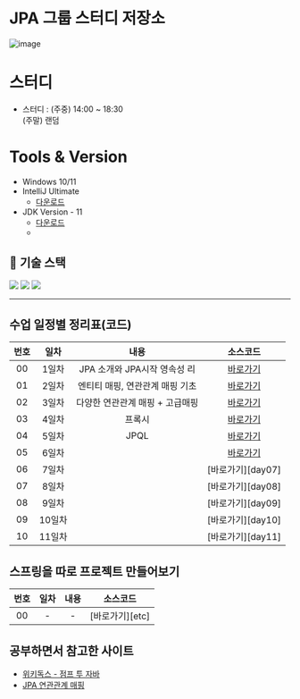 # JPA 그룹 스터디 저장소

![image](https://github.com/LeeBG/JPA_Reapeat/assets/44068819/55239c0b-31fa-4ecc-8e49-188139a547b5)


# 스터디

- 스터디 : (주중) 14:00 ~ 18:30
  <br/> (주말) 랜덤

# Tools & Version

- Windows 10/11
- IntelliJ Ultimate
  - [다운로드](https://www.jetbrains.com/ko-kr/idea/)
- JDK Version - 11
  - [다운로드](https://www.oracle.com/kr/java/technologies/javase/jdk11-archive-downloads.html)
  - 

## 📌 기술 스택

<img src="https://img.shields.io/badge/Java-437291?style=for-the-badge&logo=OpenJDK&logoColor=black"/>
<img src="https://img.shields.io/badge/oracle-F80000?style=for-the-badge&logo=oracle&logoColor=white"/>
<img src="https://img.shields.io/badge/springboot-6DB33F?style=for-the-badge&logo=springboot&logoColor=white"/>

---

## 수업 일정별 정리표(코드)

| 번호 |  일차  |          내용          |     소스코드      |
| :--: | :----: | :--------------------: | :---------------: |
|  00  | 1일차  |   JPA 소개와 JPA시작 영속성 리   | [바로가기][day01] |
|  01  | 2일차  |    엔티티 매핑, 연관관계 매핑 기초    | [바로가기][day02] |
|  02  | 3일차  |  다양한 연관관계 매핑 + 고급매핑  | [바로가기][day03] |
|  03  | 4일차  | 프록시 | [바로가기][day04] |
|  04  | 5일차  |   JPQL   | [바로가기][day05] |
|  05  | 6일차  |          | [바로가기][day06] |
|  06  | 7일차  |     | [바로가기][day07] |
|  07  | 8일차  |           | [바로가기][day08] |
|  08  | 9일차  |           | [바로가기][day09] |
|  09  | 10일차 |    | [바로가기][day10] |
|  10  | 11일차 |     | [바로가기][day11] |


## 스프링을 따로 프로젝트 만들어보기

| 번호 | 일차 | 내용 |    소스코드     |
| :--: | :--: | :--: | :-------------: |
|  00  |  -   |  -   | [바로가기][etc] |

## 공부하면서 참고한 사이트

- [위키독스 - 점프 투 자바](https://wikidocs.net/book/31)
- [JPA 연관관계 매핑](https://seongho96.tistory.com/64)

[day01]: ./day01/ex1-hello-jpa/src/main
[day02]: ./day02
[day03]: ./day03
[day04]: ./day04
[day05]: ./day05
[day06]: ./day06
